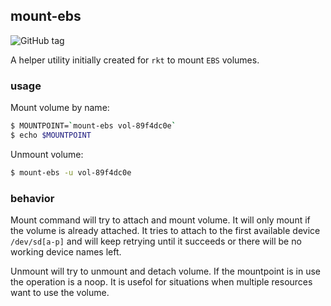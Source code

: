 ## mount-ebs

![GitHub tag](https://img.shields.io/github/tag/monder/mount-ebs.svg?style=flat-square)

A helper utility initially created for `rkt` to mount `EBS` volumes.

### usage

Mount volume by name:
```bash
$ MOUNTPOINT=`mount-ebs vol-89f4dc0e`
$ echo $MOUNTPOINT
```

Unmount volume:
```bash
$ mount-ebs -u vol-89f4dc0e
```

### behavior

Mount command will try to attach and mount volume. It will only mount if the volume is already attached. It tries to attach to the first available device `/dev/sd[a-p]` and will keep retrying until it succeeds or there will be no working device names left.

Unmount will try to unmount and detach volume. If the mountpoint is in use the operation is a noop. It is usefol for situations when multiple resources want to use the volume.
